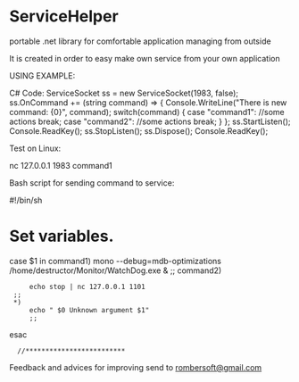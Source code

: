 # ServiceHelper
portable .net library for comfortable application managing from outside

It is created in order to easy make own service from your own application

USING EXAMPLE:



C# Code:
            ServiceSocket ss = new ServiceSocket(1983, false);
            ss.OnCommand += (string command) =>
            {
                Console.WriteLine("There is new command: {0}", command);
		switch(command)
		{
			case "command1":
				//some actions
				break;
			case "command2":
				//some actions
				break;
		}
            };
            ss.StartListen();
            Console.ReadKey();
            ss.StopListen();
            ss.Dispose();
            Console.ReadKey();

Test on Linux:

nc 127.0.0.1 1983
command1



Bash script for sending command to service:

#!/bin/sh
# Set variables.

case $1 in
    command1) 
         mono --debug=mdb-optimizations /home/destructor/Monitor/WatchDog.exe &
         ;; 
    command2) 
            
         echo stop | nc 127.0.0.1 1101  
	 ;; 
     *) 
         echo " $0 Unknown argument $1"
         ;;
esac

      //*************************
      
Feedback and advices for improving send to rombersoft@gmail.com